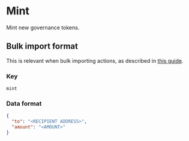 # Mint

Mint new governance tokens.

## Bulk import format

This is relevant when bulk importing actions, as described in [this
guide](https://github.com/DA0-DA0/dao-dao-ui/wiki/Bulk-importing-actions).

### Key

`mint`

### Data format

```json
{
  "to": "<RECIPIENT ADDRESS>",
  "amount": "<AMOUNT>"
}
```
